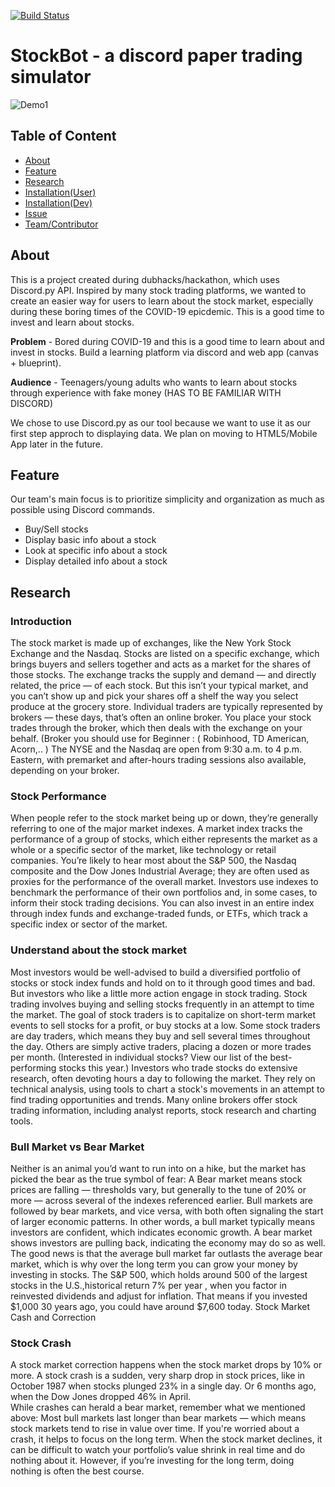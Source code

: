 [![Build Status](https://travis-ci.com/nguyenkevins/nitrogen.svg?branch=master)](https://travis-ci.com/nguyenkevins/nitrogen)
# StockBot -  a discord paper trading simulator

![Demo1](https://github.com/nguyenkevins/StockBot-Discord/blob/main/StockBot-Discord.png)

## Table of Content
- [About](#About)
- [Feature](#Feature)
- [Research](#Research)
- [Installation(User)](#Installation(User))
- [Installation(Dev)](#Installation(Dev))
- [Issue](#Issue)
- [Team/Contributor](#Team/Contributor)

## About
This is a project created during dubhacks/hackathon, which uses Discord.py API. Inspired by many stock trading platforms, we wanted to create an easier way for users to learn about the stock market, especially during these boring times of the COVID-19 epicdemic. This is a good time to invest and learn about stocks.

**Problem** - Bored during COVID-19 and this is a good time to learn about and invest in stocks. Build a learning platform via discord and web app (canvas + blueprint). 

**Audience** - Teenagers/young adults who wants to learn about stocks through experience with fake money (HAS TO BE FAMILIAR WITH DISCORD) 

We chose to use Discord.py as our tool because we want to use it as our first step approch to displaying data. We plan on moving to HTML5/Mobile App later in the future.

## Feature
Our team's main focus is to prioritize simplicity and organization as much as possible using Discord commands.
- Buy/Sell stocks
- Display basic info about a stock
- Look at specific info about a stock
- Display detailed info about a stock

## Research
### Introduction
The stock market is made up of exchanges, like the New York Stock Exchange and the Nasdaq. Stocks are listed on a specific exchange, which brings buyers and sellers together and acts as a market for the shares of those stocks. The exchange tracks the supply and demand — and directly related, the price — of each stock.
But this isn’t your typical market, and you can’t show up and pick your shares off a shelf the way you select produce at the grocery store. Individual traders are typically represented by brokers — these days, that’s often an online broker. You place your stock trades through the broker, which then deals with the exchange on your behalf. (Broker you should use for Beginner : ( Robinhood, TD American, Acorn,.. )
The NYSE and the Nasdaq are open from 9:30 a.m. to 4 p.m. Eastern, with premarket and after-hours trading sessions also available, depending on your broker. 

### Stock Performance
When people refer to the stock market being up or down, they’re generally referring to one of the major market indexes.
A market index tracks the performance of a group of stocks, which either represents the market as a whole or a specific sector of the market, like technology or retail companies. You’re likely to hear most about the S&P 500, the Nasdaq composite and the Dow Jones Industrial Average; they are often used as proxies for the performance of the overall market.
Investors use indexes to benchmark the performance of their own portfolios and, in some cases, to inform their stock trading decisions. You can also invest in an entire index through index funds and exchange-traded funds, or ETFs, which track a specific index or sector of the market.

### Understand about the stock market 
Most investors would be well-advised to build a diversified portfolio of stocks or stock index funds and hold on to it through good times and bad. But investors who like a little more action engage in stock trading. Stock trading involves buying and selling stocks frequently in an attempt to time the market.
The goal of stock traders is to capitalize on short-term market events to sell stocks for a profit, or buy stocks at a low. Some stock traders are day traders, which means they buy and sell several times throughout the day. Others are simply active traders, placing a dozen or more trades per month. (Interested in individual stocks? View our list of the best-performing stocks this year.)
Investors who trade stocks do extensive research, often devoting hours a day to following the market. They rely on technical analysis, using tools to chart a stock's movements in an attempt to find trading opportunities and trends. Many online brokers offer stock trading information, including analyst reports, stock research and charting tools.

### Bull Market vs Bear Market  
Neither is an animal you’d want to run into on a hike, but the market has picked the bear as the true symbol of fear: A Bear market  means stock prices are falling — thresholds vary, but generally to the tune of 20% or more — across several of the indexes referenced earlier.
Bull markets are followed by bear markets, and vice versa, with both often signaling the start of larger economic patterns. In other words, a bull market typically means investors are confident, which indicates economic growth. A bear market shows investors are pulling back, indicating the economy may do so as well.
The good news is that the average bull market far outlasts the average bear market, which is why over the long term you can grow your money by investing in stocks.
The S&P 500, which holds around 500 of the largest stocks in the U.S.,historical return 7% per year , when you factor in reinvested dividends and adjust for inflation. That means if you invested $1,000 30 years ago, you could have around $7,600 today. 
Stock Market Cash and Correction  

### Stock Crash
A stock market correction happens when the stock market drops by 10% or more. A stock crash is a sudden, very sharp drop in stock prices, like in October 1987 when stocks plunged 23% in a single day. Or 6 months ago, when the Dow Jones dropped 46% in April.  
While crashes can herald a bear market, remember what we mentioned above: Most bull markets last longer than bear markets — which means stock markets tend to rise in value over time.
If you're worried about a crash, it helps to focus on the long term. When the stock market declines, it can be difficult to watch your portfolio’s value shrink in real time and do nothing about it. However, if you’re investing for the long term, doing nothing is often the best course.

